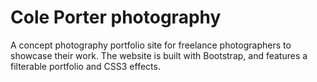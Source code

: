 # Cole Porter photography
A concept photography portfolio site for freelance photographers to showcase their work. The website is built with Bootstrap, and features a filterable portfolio and CSS3 effects.
